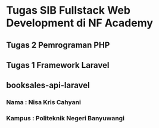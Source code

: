 # Tugas SIB Fullstack Web Development di NF Academy
## Tugas 2 Pemrograman PHP
## Tugas 1 Framework Laravel
## booksales-api-laravel
### Nama : Nisa Kris Cahyani
### Kampus : Politeknik Negeri Banyuwangi
